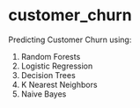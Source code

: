 # customer_churn
Predicting Customer Churn using:

1. Random Forests
2. Logistic Regression
3. Decision Trees
4. K Nearest Neighbors
5. Naive Bayes
